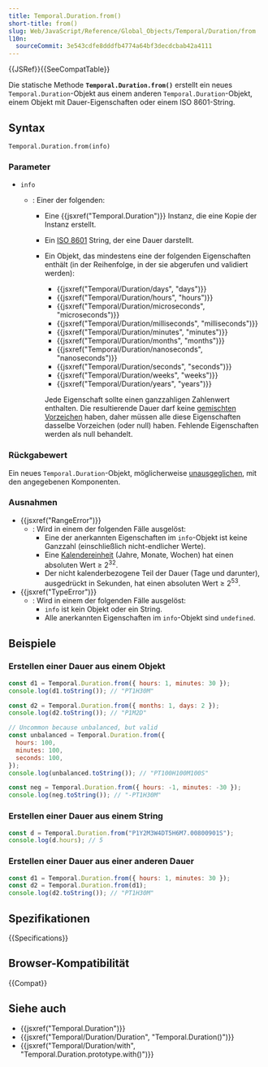 ```yaml
---
title: Temporal.Duration.from()
short-title: from()
slug: Web/JavaScript/Reference/Global_Objects/Temporal/Duration/from
l10n:
  sourceCommit: 3e543cdfe8dddfb4774a64bf3decdcbab42a4111
---
```


{{JSRef}}{{SeeCompatTable}}

Die statische Methode **`Temporal.Duration.from()`** erstellt ein neues `Temporal.Duration`-Objekt aus einem anderen `Temporal.Duration`-Objekt, einem Objekt mit Dauer-Eigenschaften oder einem ISO 8601-String.

## Syntax

```js-nolint
Temporal.Duration.from(info)
```

### Parameter

- `info`

  - : Einer der folgenden:

    - Eine {{jsxref("Temporal.Duration")}} Instanz, die eine Kopie der Instanz erstellt.
    - Ein [ISO 8601](/de/docs/Web/JavaScript/Reference/Global_Objects/Temporal/Duration#iso_8601_duration_format) String, der eine Dauer darstellt.
    - Ein Objekt, das mindestens eine der folgenden Eigenschaften enthält (in der Reihenfolge, in der sie abgerufen und validiert werden):

      - {{jsxref("Temporal/Duration/days", "days")}}
      - {{jsxref("Temporal/Duration/hours", "hours")}}
      - {{jsxref("Temporal/Duration/microseconds", "microseconds")}}
      - {{jsxref("Temporal/Duration/milliseconds", "milliseconds")}}
      - {{jsxref("Temporal/Duration/minutes", "minutes")}}
      - {{jsxref("Temporal/Duration/months", "months")}}
      - {{jsxref("Temporal/Duration/nanoseconds", "nanoseconds")}}
      - {{jsxref("Temporal/Duration/seconds", "seconds")}}
      - {{jsxref("Temporal/Duration/weeks", "weeks")}}
      - {{jsxref("Temporal/Duration/years", "years")}}

      Jede Eigenschaft sollte einen ganzzahligen Zahlenwert enthalten. Die resultierende Dauer darf keine [gemischten Vorzeichen](/de/docs/Web/JavaScript/Reference/Global_Objects/Temporal/Duration#duration_sign) haben, daher müssen alle diese Eigenschaften dasselbe Vorzeichen (oder null) haben. Fehlende Eigenschaften werden als null behandelt.

### Rückgabewert

Ein neues `Temporal.Duration`-Objekt, möglicherweise [unausgeglichen](/de/docs/Web/JavaScript/Reference/Global_Objects/Temporal/Duration#duration_balancing), mit den angegebenen Komponenten.

### Ausnahmen

- {{jsxref("RangeError")}}
  - : Wird in einem der folgenden Fälle ausgelöst:
    - Eine der anerkannten Eigenschaften im `info`-Objekt ist keine Ganzzahl (einschließlich nicht-endlicher Werte).
    - Eine [Kalendereinheit](/de/docs/Web/JavaScript/Reference/Global_Objects/Temporal/Duration#calendar_durations) (Jahre, Monate, Wochen) hat einen absoluten Wert ≥ 2<sup>32</sup>.
    - Der nicht kalenderbezogene Teil der Dauer (Tage und darunter), ausgedrückt in Sekunden, hat einen absoluten Wert ≥ 2<sup>53</sup>.
- {{jsxref("TypeError")}}
  - : Wird in einem der folgenden Fälle ausgelöst:
    - `info` ist kein Objekt oder ein String.
    - Alle anerkannten Eigenschaften im `info`-Objekt sind `undefined`.

## Beispiele

### Erstellen einer Dauer aus einem Objekt

```js
const d1 = Temporal.Duration.from({ hours: 1, minutes: 30 });
console.log(d1.toString()); // "PT1H30M"

const d2 = Temporal.Duration.from({ months: 1, days: 2 });
console.log(d2.toString()); // "P1M2D"

// Uncommon because unbalanced, but valid
const unbalanced = Temporal.Duration.from({
  hours: 100,
  minutes: 100,
  seconds: 100,
});
console.log(unbalanced.toString()); // "PT100H100M100S"

const neg = Temporal.Duration.from({ hours: -1, minutes: -30 });
console.log(neg.toString()); // "-PT1H30M"
```

### Erstellen einer Dauer aus einem String

```js
const d = Temporal.Duration.from("P1Y2M3W4DT5H6M7.00800901S");
console.log(d.hours); // 5
```

### Erstellen einer Dauer aus einer anderen Dauer

```js
const d1 = Temporal.Duration.from({ hours: 1, minutes: 30 });
const d2 = Temporal.Duration.from(d1);
console.log(d2.toString()); // "PT1H30M"
```

## Spezifikationen

{{Specifications}}

## Browser-Kompatibilität

{{Compat}}

## Siehe auch

- {{jsxref("Temporal.Duration")}}
- {{jsxref("Temporal/Duration/Duration", "Temporal.Duration()")}}
- {{jsxref("Temporal/Duration/with", "Temporal.Duration.prototype.with()")}}
